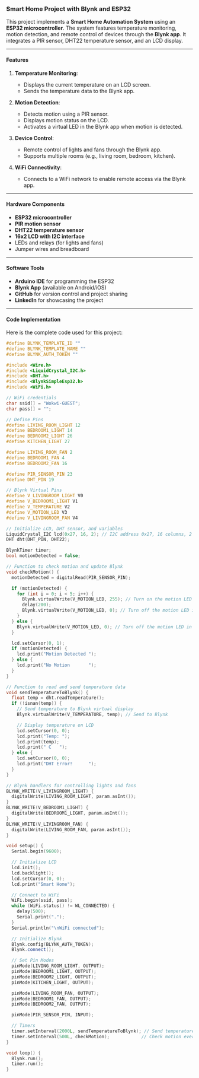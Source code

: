 ### Smart Home Project with Blynk and ESP32

This project implements a **Smart Home Automation System** using an **ESP32 microcontroller**. The system features temperature monitoring, motion detection, and remote control of devices through the **Blynk app**. It integrates a PIR sensor, DHT22 temperature sensor, and an LCD display.

---

#### **Features**

1. **Temperature Monitoring**:
   - Displays the current temperature on an LCD screen.
   - Sends the temperature data to the Blynk app.

2. **Motion Detection**:
   - Detects motion using a PIR sensor.
   - Displays motion status on the LCD.
   - Activates a virtual LED in the Blynk app when motion is detected.

3. **Device Control**:
   - Remote control of lights and fans through the Blynk app.
   - Supports multiple rooms (e.g., living room, bedroom, kitchen).

4. **WiFi Connectivity**:
   - Connects to a WiFi network to enable remote access via the Blynk app.

---

#### **Hardware Components**

- **ESP32 microcontroller**
- **PIR motion sensor**
- **DHT22 temperature sensor**
- **16x2 LCD with I2C interface**
- LEDs and relays (for lights and fans)
- Jumper wires and breadboard

---

#### **Software Tools**

- **Arduino IDE** for programming the ESP32
- **Blynk App** (available on Android/iOS)
- **GitHub** for version control and project sharing
- **LinkedIn** for showcasing the project

---

#### **Code Implementation**

Here is the complete code used for this project:

```cpp
#define BLYNK_TEMPLATE_ID ""
#define BLYNK_TEMPLATE_NAME ""
#define BLYNK_AUTH_TOKEN ""

#include <Wire.h>
#include <LiquidCrystal_I2C.h>
#include <DHT.h>
#include <BlynkSimpleEsp32.h>
#include <WiFi.h>

// WiFi credentials
char ssid[] = "Wokwi-GUEST";
char pass[] = "";

// Define Pins
#define LIVING_ROOM_LIGHT 12
#define BEDROOM1_LIGHT 14
#define BEDROOM2_LIGHT 26
#define KITCHEN_LIGHT 27

#define LIVING_ROOM_FAN 2
#define BEDROOM1_FAN 4
#define BEDROOM2_FAN 16

#define PIR_SENSOR_PIN 23
#define DHT_PIN 19

// Blynk Virtual Pins
#define V_LIVINGROOM_LIGHT V0
#define V_BEDROOM1_LIGHT V1
#define V_TEMPERATURE V2
#define V_MOTION_LED V3
#define V_LIVINGROOM_FAN V4

// Initialize LCD, DHT sensor, and variables
LiquidCrystal_I2C lcd(0x27, 16, 2); // I2C address 0x27, 16 columns, 2 rows
DHT dht(DHT_PIN, DHT22);

BlynkTimer timer;
bool motionDetected = false;

// Function to check motion and update Blynk
void checkMotion() {
  motionDetected = digitalRead(PIR_SENSOR_PIN);

  if (motionDetected) {
    for (int i = 0; i < 5; i++) {
      Blynk.virtualWrite(V_MOTION_LED, 255); // Turn on the motion LED in Blynk
      delay(200);
      Blynk.virtualWrite(V_MOTION_LED, 0); // Turn off the motion LED in Blynk
    }
  } else {
    Blynk.virtualWrite(V_MOTION_LED, 0); // Turn off the motion LED in Blynk
  }

  lcd.setCursor(0, 1);
  if (motionDetected) {
    lcd.print("Motion Detected ");
  } else {
    lcd.print("No Motion       ");
  }
}

// Function to read and send temperature data
void sendTemperatureToBlynk() {
  float temp = dht.readTemperature();
  if (!isnan(temp)) {
    // Send temperature to Blynk virtual display
    Blynk.virtualWrite(V_TEMPERATURE, temp); // Send to Blynk

    // Display temperature on LCD
    lcd.setCursor(0, 0);
    lcd.print("Temp: ");
    lcd.print(temp);
    lcd.print(" C   ");
  } else {
    lcd.setCursor(0, 0);
    lcd.print("DHT Error!      ");
  }
}

// Blynk handlers for controlling lights and fans
BLYNK_WRITE(V_LIVINGROOM_LIGHT) {
  digitalWrite(LIVING_ROOM_LIGHT, param.asInt());
}
BLYNK_WRITE(V_BEDROOM1_LIGHT) {
  digitalWrite(BEDROOM1_LIGHT, param.asInt());
}
BLYNK_WRITE(V_LIVINGROOM_FAN) {
  digitalWrite(LIVING_ROOM_FAN, param.asInt());
}

void setup() {
  Serial.begin(9600);

  // Initialize LCD
  lcd.init();
  lcd.backlight();
  lcd.setCursor(0, 0);
  lcd.print("Smart Home");

  // Connect to WiFi
  WiFi.begin(ssid, pass);
  while (WiFi.status() != WL_CONNECTED) {
    delay(500);
    Serial.print(".");
  }
  Serial.println("\nWiFi connected");

  // Initialize Blynk
  Blynk.config(BLYNK_AUTH_TOKEN);
  Blynk.connect();

  // Set Pin Modes
  pinMode(LIVING_ROOM_LIGHT, OUTPUT);
  pinMode(BEDROOM1_LIGHT, OUTPUT);
  pinMode(BEDROOM2_LIGHT, OUTPUT);
  pinMode(KITCHEN_LIGHT, OUTPUT);

  pinMode(LIVING_ROOM_FAN, OUTPUT);
  pinMode(BEDROOM1_FAN, OUTPUT);
  pinMode(BEDROOM2_FAN, OUTPUT);

  pinMode(PIR_SENSOR_PIN, INPUT);

  // Timers
  timer.setInterval(2000L, sendTemperatureToBlynk); // Send temperature every 2 seconds
  timer.setInterval(500L, checkMotion);            // Check motion every 500 ms
}

void loop() {
  Blynk.run();
  timer.run();
}
```



